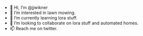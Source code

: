 - 👋 Hi, I’m @jjwikner
- 👀 I’m interested in lawn mowing.
- 🌱 I’m currently learning lora stuff.
- 💞️ I’m looking to collaborate on lora stuff and automated homes.
- 📫 Reach me on twitter.

<!---
jjwikner/jjwikner is a ✨ special ✨ repository because its `README.md` (this file) appears on your GitHub profile.
You can click the Preview link to take a look at your changes.
--->

